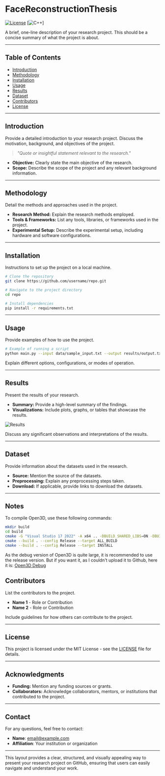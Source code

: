 # FaceReconstructionThesis

[![License](https://img.shields.io/badge/license-MIT-blue.svg)](LICENSE)
[![C++](https://img.shields.io/badge/-C++-blue?logo=cplusplus)]

A brief, one-line description of your research project. This should be a concise summary of what the project is about.

---

## **Table of Contents**

- [Introduction](#introduction)
- [Methodology](#methodology)
- [Installation](#installation)
- [Usage](#usage)
- [Results](#results)
- [Dataset](#dataset)
- [Contributors](#contributors)
- [License](#license)

---

## **Introduction**

Provide a detailed introduction to your research project. Discuss the motivation, background, and objectives of the project.

> _"Quote or insightful statement relevant to the research."_

- **Objective:** Clearly state the main objective of the research.
- **Scope:** Describe the scope of the project and any relevant background information.

---

## **Methodology**

Detail the methods and approaches used in the project.

- **Research Method:** Explain the research methods employed.
- **Tools & Frameworks:** List any tools, libraries, or frameworks used in the project.
- **Experimental Setup:** Describe the experimental setup, including hardware and software configurations.

---

## **Installation**

Instructions to set up the project on a local machine.

```bash
# Clone the repository
git clone https://github.com/username/repo.git

# Navigate to the project directory
cd repo

# Install dependencies
pip install -r requirements.txt
```

---

## **Usage**

Provide examples of how to use the project.

```bash
# Example of running a script
python main.py --input data/sample_input.txt --output results/output.txt
```

Explain different options, configurations, or modes of operation.

---

## **Results**

Present the results of your research.

- **Summary:** Provide a high-level summary of the findings.
- **Visualizations:** Include plots, graphs, or tables that showcase the results.

![Results](path/to/results/image.png)

Discuss any significant observations and interpretations of the results.

---

## **Dataset**

Provide information about the datasets used in the research.

- **Source:** Mention the source of the datasets.
- **Preprocessing:** Explain any preprocessing steps taken.
- **Download:** If applicable, provide links to download the datasets.

---

## **Notes**

To compile Open3D, use these following commands:

```bash
mkdir build
cd build
cmake -G "Visual Studio 17 2022" -A x64 .. -DBUILD_SHARED_LIBS=ON -DBUILD_PYTHON_MODULE=OFF -DBUILD_EXAMPLES=OFF -DBUILD_WEBRTC=OFF -DBUILD_CUDA_MODULE=ON -DBUILD_SYCL_MODULE=OFF -DCMAKE_INSTALL_PREFIX="C:/open3d_install"
cmake --build . --config Release --target ALL_BUILD
cmake --build . --config Release --target INSTALL
```

As the debug version of Open3D is quite large, it is recommended to use the release version.
But if you want it, as I couldn't upload it to Github, here it is: [Open3D Debug](https://drive.google.com/file/d/1PbJzS16-kilIeqCgm4MRfokHYLtWN9wt/view?usp=sharing)

## **Contributors**

List the contributors to the project.

- **Name 1** - Role or Contribution
- **Name 2** - Role or Contribution

Include guidelines for how others can contribute to the project.

---

## **License**

This project is licensed under the MIT License - see the [LICENSE](LICENSE) file for details.

---

## **Acknowledgments**

- **Funding:** Mention any funding sources or grants.
- **Collaborators:** Acknowledge collaborators, mentors, or institutions that contributed to the project.

---

## **Contact**

For any questions, feel free to contact:

- **Name**: [email@example.com](mailto:email@example.com)
- **Affiliation**: Your institution or organization

---

This layout provides a clear, structured, and visually appealing way to present your research project on GitHub, ensuring that users can easily navigate and understand your work.